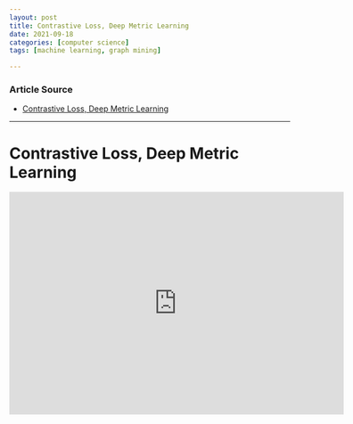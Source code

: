 ```yaml
---
layout: post
title: Contrastive Loss, Deep Metric Learning
date: 2021-09-18
categories: [computer science]
tags: [machine learning, graph mining]

---
```


### Article Source

* [Contrastive Loss, Deep Metric Learning](https://www.youtube.com/watch?v=KlBV7hJoPbU)


---

# Contrastive Loss, Deep Metric Learning

<iframe width="600" height="400" src="https://www.youtube.com/embed/KlBV7hJoPbU" title="YouTube video player" frameborder="0" allow="accelerometer; autoplay; clipboard-write; encrypted-media; gyroscope; picture-in-picture" allowfullscreen></iframe>